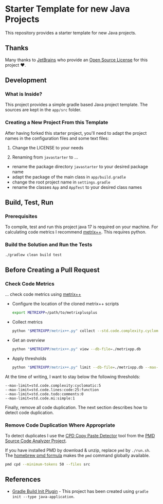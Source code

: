 # Starter Template for new Java Projects

This repository provides a starter template for new Java projects.

## Thanks

Many thanks to [JetBrains](https://www.jetbrains.com/?from=dotnet-starter) who provide
an [Open Source License](https://www.jetbrains.com/community/opensource/) for this project ❤️.

## Development

### What is Inside?

This project provides a simple gradle based Java project template. The sources are kept in the `app/src` folder.

### Creating a New Project From this Template

After having forked this starter project, you'll need to adapt the project names in the configuration files and some
text files:

1. Change the LICENSE to your needs

2. Renaming from `javastarter` to ...
  - rename the package directory `javastarter` to your desired package name
  - adapt the package of the main class in `app/build.gradle`
  - change the root project name in `settings.gradle`
  - rename the classes `App` and `AppTest` to your desired class names

## Build, Test, Run

### Prerequisites

To compile, test and run this project java 17 is required on your machine. For calculating code
metrics I recommend [metrix++](https://github.com/metrixplusplus/metrixplusplus). This requires
python.

### Build the Solution and Run the Tests

```sh
./gradlew clean build test
```

## Before Creating a Pull Request

### Check Code Metrics

... check code metrics using [metrix++](https://github.com/metrixplusplus/metrixplusplus)

- Configure the location of the cloned metrix++ scripts
  ```sh
  export METRIXPP=/path/to/metrixplusplus
  ```

- Collect metrics
  ```sh
  python "$METRIXPP/metrix++.py" collect --std.code.complexity.cyclomatic --std.code.lines.code --std.code.todo.comments --std.code.maintindex.simple -- .
  ```

- Get an overview
  ```sh
  python "$METRIXPP/metrix++.py" view --db-file=./metrixpp.db
  ```

- Apply thresholds
  ```sh
  python "$METRIXPP/metrix++.py" limit --db-file=./metrixpp.db --max-limit=std.code.complexity:cyclomatic:5 --max-limit=std.code.lines:code:25:function --max-limit=std.code.todo:comments:0 --max-limit=std.code.mi:simple:1
  ```

At the time of writing, I want to stay below the following thresholds:

```
--max-limit=std.code.complexity:cyclomatic:5
--max-limit=std.code.lines:code:25:function
--max-limit=std.code.todo:comments:0
--max-limit=std.code.mi:simple:1
```

Finally, remove all code duplication. The next section describes how to detect code duplication.

### Remove Code Duplication Where Appropriate

To detect duplicates I use the [CPD Copy Paste Detector](https://pmd.github.io/latest/pmd_userdocs_cpd.html)
tool from the [PMD Source Code Analyzer Project](https://pmd.github.io/latest/index.html).

If you have installed PMD by download & unzip, replace `pmd` by `./run.sh`.
The [homebrew pmd formula](https://formulae.brew.sh/formula/pmd) makes the `pmd` command globally available.

```sh
pmd cpd --minimum-tokens 50 --files src
```

## References

- [Gradle Build Init Plugin](https://docs.gradle.org/current/userguide/build_init_plugin.html) - This project has been created using `gradle init --type java-application`.
